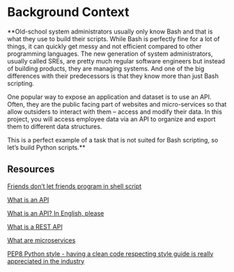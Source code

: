 # Background Context
**Old-school system administrators usually only know Bash and that is what they use to build their scripts. While Bash is perfectly fine for a lot of things, it can quickly get messy and not efficient compared to other programming languages. The new generation of system administrators, usually called SREs, are pretty much regular software engineers but instead of building products, they are managing systems. And one of the big differences with their predecessors is that they know more than just Bash scripting.

One popular way to expose an application and dataset is to use an API. Often, they are the public facing part of websites and micro-services so that allow outsiders to interact with them – access and modify their data. In this project, you will access employee data via an API to organize and export them to different data structures.

This is a perfect example of a task that is not suited for Bash scripting, so let’s build Python scripts.**

## Resources

[Friends don’t let friends program in shell script](https://www.turnkeylinux.org/blog/friends-dont-let-friends-program-shell-script)

[What is an API](https://www.webopedia.com/definitions/api/)

[What is an API? In English, please](https://www.freecodecamp.org/news/what-is-an-api-in-english-please-b880a3214a82/)

[What is a REST API](https://www.sitepoint.com/rest-api/)

[What are microservices](https://smartbear.com/solutions/microservices/)

[PEP8 Python style - having a clean code respecting style guide is really appreciated in the industry](https://peps.python.org/pep-0008/)
